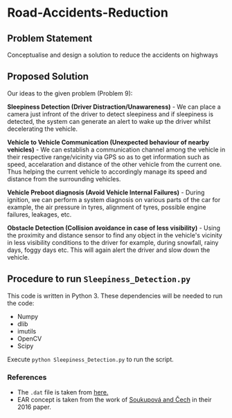 # Road-Accidents-Reduction

## Problem Statement
Conceptualise and design a solution to reduce the accidents on highways

## Proposed Solution
Our ideas to the given problem (Problem 9):

**Sleepiness Detection (Driver Distraction/Unawareness)** - We can place a camera just infront of the driver to detect sleepiness and if sleepiness is detected, the system can generate an alert to wake up the driver whilst decelerating the vehicle.

**Vehicle to Vehicle Communication (Unexpected behaviour of nearby vehicles)** - We can establish a communication channel among the vehicle in their respective range/vicinity via GPS so as to get information such as speed, accelaration and distance of the other vehicle from the current one. Thus helping the current vehicle to accordingly manage its speed and distance from the surrounding vehicles.

**Vehicle Preboot diagnosis (Avoid Vehicle Internal Failures)** - During ignition, we can perform a system diagnosis on various parts of the car for example, the air pressure in tyres, alignment of tyres, possible engine failures, leakages, etc.

**Obstacle Detection (Collision avoidance in case of less visibility)** - Using the proximity and distance sensor to find any object in the vehicle's vicinity in less visibility conditions to the driver for example, during snowfall, rainy days, foggy days etc. This will again alert the driver and slow down the vehicle.


## Procedure to run `Sleepiness_Detection.py`
This code is written in Python 3. These dependencies will be needed to run the code:
* Numpy
* dlib
* imutils
* OpenCV
* Scipy

Execute `python Sleepiness_Detection.py` to run the script. 

### References
* The `.dat` file is taken from [here.](http://dlib.net/files/shape_predictor_68_face_landmarks.dat.bz2)
* EAR concept is taken from the work of [Soukupová and Čech](http://vision.fe.uni-lj.si/cvww2016/proceedings/papers/05.pdf) in their 2016 paper.
